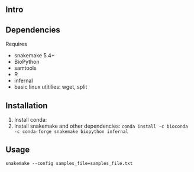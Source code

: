
## Intro

## Dependencies

Requires
* snakemake 5.4+
* BioPython
* samtools
* R
* infernal
* basic linux utitilies: wget, split

## Installation

1. Install conda:
2. Install snakemake and other dependencies:
  ```conda install -c bioconda -c conda-forge snakemake biopython infernal```

## Usage

~~~~
snakemake --config samples_file=samples_file.txt
~~~~


